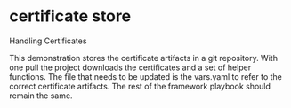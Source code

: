 # certificate store

Handling Certificates

This demonstration stores the certificate artifacts in a git repository.
With one pull the project downloads the certificates and a set of helper functions.
The file that needs to be updated is the vars.yaml to refer to the correct certificate artifacts.
The rest of the framework playbook should remain the same.


